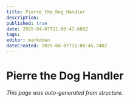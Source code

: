 ```yaml
---
title: Pierre_the_Dog_Handler
description: 
published: true
date: 2025-04-07T11:00:47.686Z
tags: 
editor: markdown
dateCreated: 2025-04-07T11:00:45.340Z
---
```


# Pierre the Dog Handler

*This page was auto-generated from structure.*